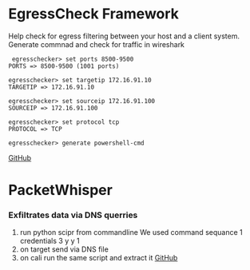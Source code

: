 # EgressCheck Framework
 Help check for egress filtering between your host and a client system.
 Generate commnad and check for traffic in wireshark
```
 egresschecker> set ports 8500-9500
PORTS => 8500-9500 (1001 ports)

egresschecker> set targetip 172.16.91.10
TARGETIP => 172.16.91.10

egresschecker> set sourceip 172.16.91.100
SOURCEIP => 172.16.91.100

egresschecker> set protocol tcp
PROTOCOL => TCP

egresschecker> generate powershell-cmd
```
[GitHub](https://github.com/stufus/egresscheck-framework)

# PacketWhisper
### Exfiltrates data via DNS querries 
1. run python scipr from commandline
We used command sequance 1 credentials 3 y y 1 
2. on target send via DNS file
3. on cali run the same script and extract it 
[GitHub](https://github.com/TryCatchHCF/PacketWhisper)
